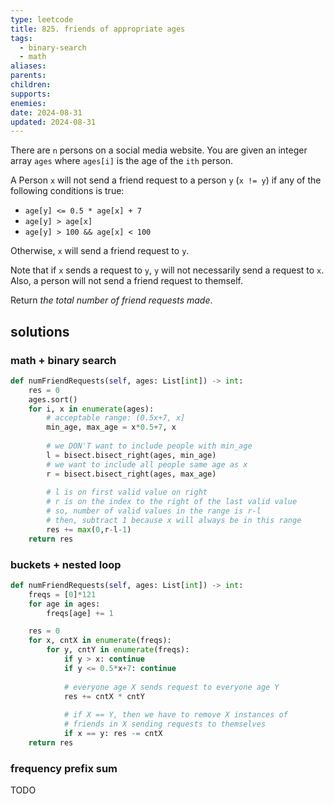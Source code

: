 ```yaml
---
type: leetcode
title: 825. friends of appropriate ages
tags:
  - binary-search
  - math
aliases: 
parents: 
children: 
supports: 
enemies: 
date: 2024-08-31
updated: 2024-08-31
---
```


There are `n` persons on a social media website. You are given an integer array `ages` where `ages[i]` is the age of the `ith` person.

A Person `x` will not send a friend request to a person `y` (`x != y`) if any of the following conditions is true:

- `age[y] <= 0.5 * age[x] + 7`
- `age[y] > age[x]`
- `age[y] > 100 && age[x] < 100`

Otherwise, `x` will send a friend request to `y`.

Note that if `x` sends a request to `y`, `y` will not necessarily send a request to `x`. Also, a person will not send a friend request to themself.

Return _the total number of friend requests made_.

## solutions

### math + binary search

```python
def numFriendRequests(self, ages: List[int]) -> int:
	res = 0
	ages.sort()
	for i, x in enumerate(ages):
		# acceptable range: (0.5x+7, x]
		min_age, max_age = x*0.5+7, x
		  
		# we DON'T want to include people with min_age
		l = bisect.bisect_right(ages, min_age)
		# we want to include all people same age as x
		r = bisect.bisect_right(ages, max_age)
		  
		# l is on first valid value on right
		# r is on the index to the right of the last valid value
		# so, number of valid values in the range is r-l
		# then, subtract 1 because x will always be in this range
		res += max(0,r-l-1)
	return res
```

### buckets + nested loop

```python
def numFriendRequests(self, ages: List[int]) -> int:
	freqs = [0]*121
	for age in ages:
		freqs[age] += 1

	res = 0
	for x, cntX in enumerate(freqs):
		for y, cntY in enumerate(freqs):
			if y > x: continue
			if y <= 0.5*x+7: continue
	  
			# everyone age X sends request to everyone age Y
			res += cntX * cntY
	  
			# if X == Y, then we have to remove X instances of
			# friends in X sending requests to themselves
			if x == y: res -= cntX
	return res
```

### frequency prefix sum

TODO
